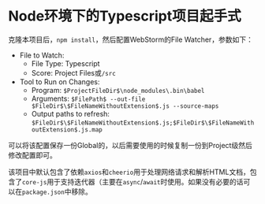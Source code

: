 # Node环境下的Typescript项目起手式
克隆本项目后，`npm install`，然后配置WebStorm的File Watcher，参数如下：

- File to Watch:
    - File Type: Typescript
    - Score: Project Files或`/src`
- Tool to Run on Changes:
    - Program: `$ProjectFileDir$\node_modules\.bin\babel`
    - Arguments: `$FilePath$ --out-file $FileDir$\$FileNameWithoutExtension$.js --source-maps`
    - Output paths to refresh: `$FileDir$\$FileNameWithoutExtension$.js;$FileDir$\$FileNameWithoutExtension$.js.map`
    
可以将该配置保存一份Global的，以后需要使用的时候复制一份到Project级然后修改配置即可。

该项目中默认包含了依赖`axios`和`cheerio`用于处理网络请求和解析HTML文档，包含了`core-js`用于支持迭代器（主要在`async`/`await`时使用。如果没有必要的话可以在`package.json`中移除。
